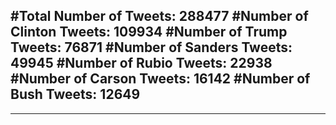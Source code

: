 #Total Number of Tweets: 288477 
#Number of Clinton Tweets: 109934
#Number of Trump Tweets: 76871
#Number of Sanders Tweets: 49945
#Number of Rubio Tweets: 22938
#Number of Carson Tweets: 16142
#Number of Bush Tweets: 12649
---
---
